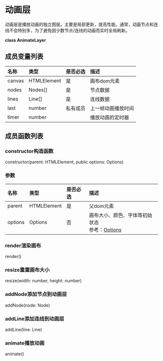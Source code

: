 # 动画层

动画层是播放动画的独立图层。主要是局部更新，提高性能。通常，动画节点和连线不会特别多，为了避免因少数节点/连线的动画而实时全局刷新。
<br>

**class AnimateLayer**

## 成员变量列表
|名称|类型|是否必选|描述|
|:---|:---|:---|:---|
|canvas|HTMLElement|是|画布dom元素|
|nodes|Nodes[]|是|节点数据|
|lines|Line[]|是|连线数据|
|last|number|私有成员|上一帧动画播放时间|
|timer|number||播放动画的定时器|

## 成员函数列表

### constructor构造函数
constructor(parent: HTMLElement, public options: Options)

### 参数
|名称|类型|是否必选|描述|
|:---|:---|:---|:---|
|parent|HTMLElement|是|父dom元素|
|options|Options|否|画布大小、颜色、字体等初始状态<br>参考：<a target="_blank" href="http://localhost:8080/canvas#%E5%8F%82%E6%95%B0">Options</a>|

### render渲染画布
render()<br>
### resize重置画布大小
resize(width: number, height: number)<br>
### addNode添加节点到动画层
addNode(node: Node)<br>
### addLine添加连线到动画层
addLine(line: Line)<br>
### animate播放动画
animate()<br>